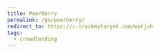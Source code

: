 ```yaml
---
title: PeerBerry
permalink: /go/peerberry/
redirect_to: https://c.trackmytarget.com/wptjuh
tags:
  - crowdlending
---
```

